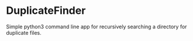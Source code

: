 # DuplicateFinder
Simple python3 command line app for recursively searching a directory for duplicate files.
